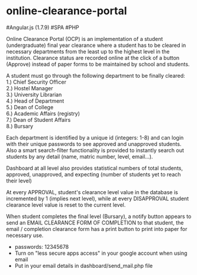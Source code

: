 # online-clearance-portal

#Angular.js (1.7.9)
#SPA
#PHP

Online Clearance Portal (OCP) is an implementation of a student (undergraduate) final year clearance where a student has to be cleared in necessary departments from the least up to the highest level in the institution. Clearance status are recorded online at the click of a button (Approve) instead of paper forms to be maintained by school and students.

A student must go through the following department to be finally cleared:    
1.) Chief Security Officer   
2.) Hostel Manager   
3.) University Librarian   
4.) Head of Department    
5.) Dean of College      
6.) Academic Affairs (registry)    
7.) Dean of Student Affairs     
8.) Bursary     

Each department is identified by a unique id (integers: 1-8) and can login with their unique passwords to see approved and unapproved students. Also a smart search-filter functionality is provided to instantly search out students by any detail (name, matric number, level, email...).

Dashboard at all level also provides statistical numbers of total students, approved, unapproved, and expecting (number of students yet to reach their level)

At every APPROVAL, student's clearance level value in the database is incremented by 1 (implies next level), while at every DISAPPROVAL student clearance level value is reset to the current level.

When student completes the final level (Bursary), a notify button appears to send an EMAIL CLEARANCE FORM OF COMPLETION to that student, the email / completion clearance form has a print button to print into paper for necessary use.


* passwords: 12345678
* Turn on "less secure apps access" in your google account when using email
* Put in your email details in dashboard/send_mail.php file
